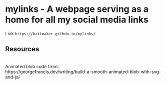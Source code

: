 # mylinks - A webpage serving as a home for all my social media links
Link `https://baitmaker.github.io/mylinks/`
## Resources 
</br>
Animated blob code from:
</br>
https://georgefrancis.dev/writing/build-a-smooth-animated-blob-with-svg-and-js/
